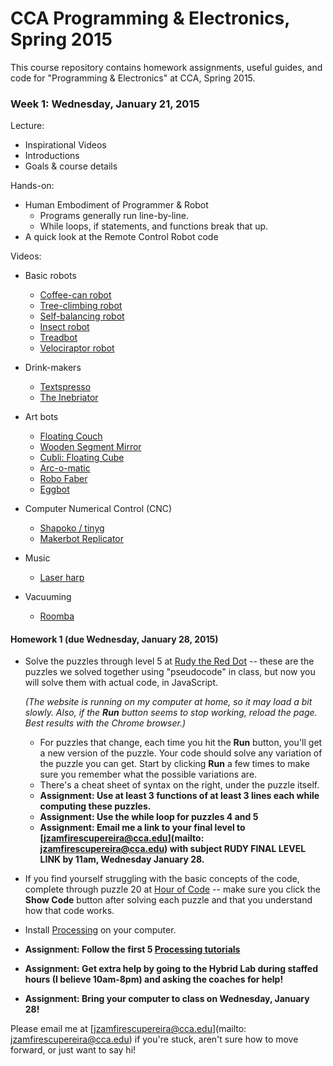 # CCA Programming & Electronics, Spring 2015

This course repository contains homework assignments, useful guides, and code for "Programming & Electronics" at CCA, Spring 2015.

### Week 1: Wednesday, January 21, 2015

Lecture:
- Inspirational Videos
- Introductions
- Goals & course details

Hands-on:
- Human Embodiment of Programmer & Robot
  - Programs generally run line-by-line.
  - While loops, if statements, and functions break that up.
- A quick look at the Remote Control Robot code

Videos:
- Basic robots
    - [Coffee-can robot](http://www.youtube.com/watch?v=b0mIshBIbvI#t=24)
    - [Tree-climbing robot](http://www.youtube.com/watch?v=zkpH1BjD6Wc)
    - [Self-balancing robot](http://www.youtube.com/watch?v=Tw9Jr-SPL0Y)
    - [Insect robot](http://www.youtube.com/watch?v=tOsNXg2vAd4#t=120)
    - [Treadbot](http://www.youtube.com/watch?v=YblSltHDbIU)
    - [Velociraptor robot](http://www.youtube.com/watch?v=lPEg83vF_Tw)

- Drink-makers
    - [Textspresso](http://www.youtube.com/watch?v=kx9D74t7GD8#t=89)
    - [The Inebriator](http://www.youtube.com/watch?v=WqY7fchs7H0)

- Art bots
    - [Floating Couch](http://vimeo.com/72826106)
    - [Wooden Segment Mirror](https://www.youtube.com/watch?v=BZysu9QcceM#t=36)
    - [Cubli: Floating Cube](https://www.youtube.com/watch?v=n_6p-1J551Y)
    - [Arc-o-matic](http://vimeo.com/57082262#at=130)
    - [Robo Faber](http://vimeo.com/78771257)
    - [Eggbot](https://www.youtube.com/watch?v=w4cdbV2oaEc)

- Computer Numerical Control (CNC)
    - [Shapoko / tinyg](http://www.youtube.com/watch?v=pCC1GXnYfFI#t=11)
    - [Makerbot Replicator](http://www.youtube.com/watch?v=NAbiAzYhTOQ)

- Music
    - [Laser harp](http://www.youtube.com/watch?v=sLVXmsbVwUs#t=20)

- Vacuuming
    - [Roomba](https://www.youtube.com/watch?v=0DNkbZvVYvc)


#### Homework 1 (due Wednesday, January 28, 2015)

- Solve the puzzles through level 5 at [Rudy the Red Dot](http://rudy.zamfi.net) -- these are the puzzles we solved together using "pseudocode" in class, but now you will solve them with actual code, in JavaScript. 
  
  *(The website is running on my computer at home, so it may load a bit slowly. Also, if the <strong>Run</strong> button seems to stop working, reload the page. Best results with the Chrome browser.)*

    - For puzzles that change, each time you hit the **Run** button, you'll get a new version of the puzzle. Your code should solve any variation of the puzzle you can get. Start by clicking **Run** a few times to make sure you remember what the possible variations are.
    - There's a cheat sheet of syntax on the right, under the puzzle itself.
    - **Assignment: Use at least 3 functions of at least 3 lines each while computing these puzzles.**
    - **Assignment: Use the while loop for puzzles 4 and 5**
    - **Assignment: Email me a link to your final level to [jzamfirescupereira@cca.edu](mailto: jzamfirescupereira@cca.edu) with subject RUDY FINAL LEVEL LINK by 11am, Wednesday January 28.**

- If you find yourself struggling with the basic concepts of the code, complete through puzzle 20 at [Hour of Code](http://learn.code.org/hoc/1) -- make sure you click the **Show Code** button after solving each puzzle and that you understand how that code works.

- Install [Processing](https://processing.org/download/?processing) on your computer.

- **Assignment: Follow the first 5 [Processing tutorials](https://processing.org/tutorials/)**

- **Assignment: Get extra help by going to the Hybrid Lab during staffed hours (I believe 10am-8pm) and asking the coaches for help!**

- **Assignment: Bring your computer to class on Wednesday, January 28!**

Please email me at [jzamfirescupereira@cca.edu](mailto: jzamfirescupereira@cca.edu) if you're stuck, aren't sure how to move forward, or just want to say hi!

